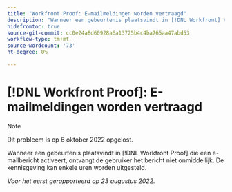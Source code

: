 ```yaml
---
title: "Workfront Proof: E-mailmeldingen worden vertraagd"
description: "Wanneer een gebeurtenis plaatsvindt in [!DNL Workfront] Het bewijs dat een e-mailbericht in werking stelt, de gebruiker ontvangt het bericht niet onmiddellijk. De kennisgeving kan enkele uren worden uitgesteld."
hidefromtoc: true
source-git-commit: cc0e24a8d60928a6a13725b4c4ba765aa47abd53
workflow-type: tm+mt
source-wordcount: '73'
ht-degree: 0%

---
```



# [!DNL Workfront Proof]: E-mailmeldingen worden vertraagd

>[!NOTE]
>
>Dit probleem is op 6 oktober 2022 opgelost.

Wanneer een gebeurtenis plaatsvindt in [!DNL Workfront Proof] die een e-mailbericht activeert, ontvangt de gebruiker het bericht niet onmiddellijk. De kennisgeving kan enkele uren worden uitgesteld.

_Voor het eerst gerapporteerd op 23 augustus 2022._


